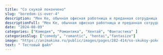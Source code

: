 ```yaml
---
title: "Со скукой покончено"
slug: "boredom-is-over-4"
description: "Мен Ке, обычная офисная работница и преданная сотрудница компании, большую часть своей жизни проводит в рутине, что заставляет ее сомневаться в смысле собственного существования."
descriptionFull: "Мен Ке, обычная офисная работница и преданная сотрудница компании, большую часть своей жизни проводит в рутине, что заставляет ее сомневаться в смысле собственного существования. Но ее жизнь резко меняется, когда она сталкивается с ситуацией, где скука превращается в смертельную угрозу. Ежедневные задачи и монотонность работы буквально начинают угрожать ее жизни. Несмотря на это, Мен Ке продолжает ходить на работу, не подозревая, что ее будущее уже связано с героем-инопланетянином, решившим спасти ее от смертельной скуки. Этот инопланетный молодой герой, увлеченный и искренне стремящийся помочь, оказывается не слишком умелым, но очень настойчивым. Их пути пересекаются, и вместе они начинают искать способы преодолеть рутину и научиться жить с радостью и улыбкой. Герои сталкиваются с различными трудностями и препятствиями, но их совместные усилия и поддержка друг друга становятся ключом к их успеху."
date: "2024-08-09"
categories: ["Комедия", "Романтика", "Хентай", "Фантастика" ]
categoriesSlug: ["comedy", "romantic", "hentai","fantasize"]
image: "https://animakima.ru/public/images/pages/282-414/so-skukoy-pokoncheno-tv-1.webp"
text: " Тестовый файл"
---
```


